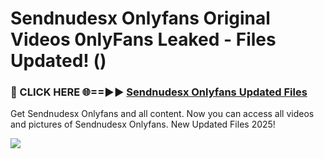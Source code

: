 # Sendnudesx Onlyfans Original Videos 0nlyFans Leaked - Files Updated! ()

<h3>🔴 CLICK HERE 🌐==►► <a href="https://tinyurl.com/2p9ay9w9" rel="nofollow">Sendnudesx Onlyfans Updated Files</a></h3>

Get Sendnudesx Onlyfans and all content. Now you can access all videos and pictures of Sendnudesx Onlyfans. New Updated Files 2025!

[![](https://i.imgur.com/KQgVmj3.gif)](https://tinyurl.com/2p9ay9w9)
